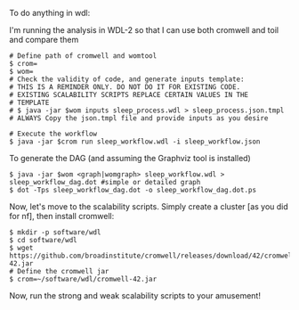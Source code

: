 To do anything in wdl:

I'm running the analysis in WDL-2 so that I can use both cromwell and toil and compare them

```
# Define path of cromwell and womtool
$ crom=
$ wom=
# Check the validity of code, and generate inputs template:
# THIS IS A REMINDER ONLY. DO NOT DO IT FOR EXISTING CODE. 
# EXISTING SCALABILITY SCRIPTS REPLACE CERTAIN VALUES IN THE 
# TEMPLATE
# $ java -jar $wom inputs sleep_process.wdl > sleep_process.json.tmpl
# ALWAYS Copy the json.tmpl file and provide inputs as you desire

# Execute the workflow
$ java -jar $crom run sleep_workflow.wdl -i sleep_workflow.json
```

To generate the DAG (and assuming the Graphviz tool is installed)
```
$ java -jar $wom <graph|womgraph> sleep_workflow.wdl > sleep_workflow_dag.dot #simple or detailed graph
$ dot -Tps sleep_workflow_dag.dot -o sleep_workflow_dag.dot.ps
```

Now, let's move to the scalability scripts. Simply create a cluster [as you did for nf], then install cromwell:
```
$ mkdir -p software/wdl
$ cd software/wdl
$ wget https://github.com/broadinstitute/cromwell/releases/download/42/cromwell-42.jar
# Define the cromwell jar
$ crom=~/software/wdl/cromwell-42.jar
```
Now, run the strong and weak scalability scripts to your amusement!


